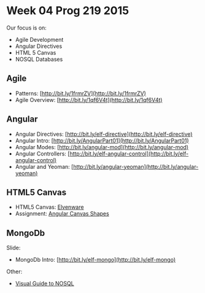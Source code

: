 # Week 04 Prog 219 2015

Our focus is on:

- Agile Development
- Angular Directives
- HTML 5 Canvas
- NOSQL Databases

## Agile

- Patterns: [http://bit.ly/1frmrZV](http://bit.ly/1frmrZV)
- Agile Overview: [http://bit.ly/1qf6V4t](http://bit.ly/1qf6V4t)

## Angular

- Angular Directives: [http://bit.ly/elf-directive](http://bit.ly/elf-directive)
- Angular Intro: [http://bit.ly/AngularPart01](http://bit.ly/AngularPart01)
- Angular Modes: [http://bit.ly/angular-mod](http://bit.ly/angular-mod)
- Angular Controllers: [http://bit.ly/elf-angular-control](http://bit.ly/elf-angular-control)
- Angular and Yeoman: [http://bit.ly/angular-yeoman](http://bit.ly/angular-yeoman)

## HTML5 Canvas

- HTML5 Canvas: [Elvenware][elf-canvas]
-  Assignment: [Angular Canvas Shapes](http://www.ccalvert.net/books/CloudNotes/Assignments/AngularCanvasShapes.html)
 
[elf-canvas]:http://www.elvenware.com/charlie/development/web/HtmlGuide/HtmlFive.html#canvas

## MongoDb

Slide:

- MongoDb Intro: [http://bit.ly/elf-mongo](http://bit.ly/elf-mongo)

Other:

- [Visual Guide to NOSQL](http://blog.nahurst.com/visual-guide-to-nosql-systems)
